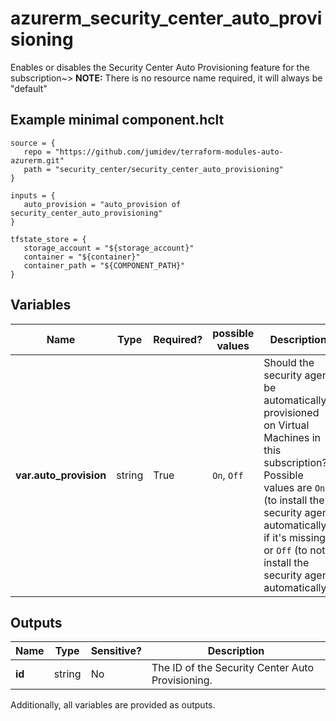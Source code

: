# azurerm_security_center_auto_provisioning

Enables or disables the Security Center Auto Provisioning feature for the subscription~> **NOTE:** There is no resource name required, it will always be "default"

## Example minimal component.hclt

```hcl
source = {
   repo = "https://github.com/jumidev/terraform-modules-auto-azurerm.git" 
   path = "security_center/security_center_auto_provisioning" 
}

inputs = {
   auto_provision = "auto_provision of security_center_auto_provisioning" 
}

tfstate_store = {
   storage_account = "${storage_account}" 
   container = "${container}" 
   container_path = "${COMPONENT_PATH}" 
}

```

## Variables

| Name | Type | Required? |  possible values |  Description |
| ---- | ---- | --------- |  ----------- | ----------- |
| **var.auto_provision** | string | True | `On`, `Off`  |  Should the security agent be automatically provisioned on Virtual Machines in this subscription? Possible values are `On` (to install the security agent automatically, if it's missing) or `Off` (to not install the security agent automatically). | 



## Outputs

| Name | Type | Sensitive? | Description |
| ---- | ---- | --------- | --------- |
| **id** | string | No  | The ID of the Security Center Auto Provisioning. | 

Additionally, all variables are provided as outputs.
